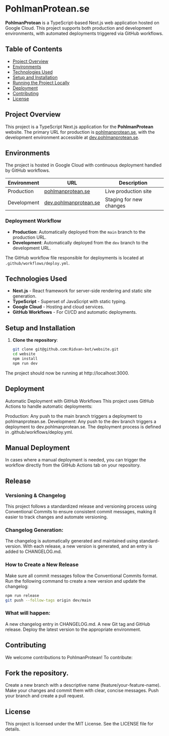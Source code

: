 # PohlmanProtean.se

**PohlmanProtean** is a TypeScript-based Next.js web application hosted on Google Cloud. This project supports both production and development environments, with automated deployments triggered via GitHub workflows.

## Table of Contents
- [Project Overview](#project-overview)
- [Environments](#environments)
- [Technologies Used](#technologies-used)
- [Setup and Installation](#setup-and-installation)
- [Running the Project Locally](#running-the-project-locally)
- [Deployment](#deployment)
- [Contributing](#contributing)
- [License](#license)

## Project Overview

This project is a TypeScript Next.js application for the **PohlmanProtean** website. The primary URL for production is [pohlmanprotean.se](https://pohlmanprotean.se), with the development environment accessible at [dev.pohlmanprotean.se](https://dev.pohlmanprotean.se).

## Environments

The project is hosted in Google Cloud with continuous deployment handled by GitHub workflows.

| Environment   | URL                                      | Description            |
| ------------- | ---------------------------------------- | ---------------------- |
| Production    | [pohlmanprotean.se](https://pohlmanprotean.se)         | Live production site   |
| Development   | [dev.pohlmanprotean.se](https://dev.pohlmanprotean.se) | Staging for new changes |

### Deployment Workflow

- **Production**: Automatically deployed from the `main` branch to the production URL.
- **Development**: Automatically deployed from the `dev` branch to the development URL.

The GitHub workflow file responsible for deployments is located at `.github/workflows/deploy.yml`.

## Technologies Used

- **Next.js** - React framework for server-side rendering and static site generation.
- **TypeScript** - Superset of JavaScript with static typing.
- **Google Cloud** - Hosting and cloud services.
- **GitHub Workflows** - For CI/CD and automatic deployments.

## Setup and Installation

1. **Clone the repository**:
   ```bash
   git clone git@github.com:Ridvan-bot/website.git
   cd website
   npm install
   npm run dev
   ```
The project should now be running at http://localhost:3000.

## Deployment 
Automatic Deployment with GitHub Workflows
This project uses GitHub Actions to handle automatic deployments:

Production: Any push to the main branch triggers a deployment to pohlmanprotean.se.
Development: Any push to the dev branch triggers a deployment to dev.pohlmanprotean.se.
The deployment process is defined in .github/workflows/deploy.yml.

## Manual Deployment
In cases where a manual deployment is needed, you can trigger the workflow directly from the GitHub Actions tab on your repository.


## Release 

### Versioning & Changelog
This project follows a standardized release and versioning process using Conventional Commits to ensure consistent commit messages, making it easier to track changes and automate versioning.

### Changelog Generation: 
The changelog is automatically generated and maintained using standard-version. With each release, a new version is generated, and an entry is added to CHANGELOG.md.

### How to Create a New Release

Make sure all commit messages follow the Conventional Commits format.
Run the following command to create a new version and update the changelog:

   ```bash
   npm run release
   git push --follow-tags origin dev/main
   ```

### What will happen:

A new changelog entry in CHANGELOG.md.
A new Git tag and GitHub release.
Deploy the latest version to the appropriate environment.

## Contributing
We welcome contributions to PohlmanProtean! To contribute:

## Fork the repository.
Create a new branch with a descriptive name (feature/your-feature-name).
Make your changes and commit them with clear, concise messages.
Push your branch and create a pull request.

## License
This project is licensed under the MIT License. See the LICENSE file for details.

